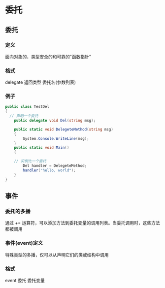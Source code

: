 # 委托

## 委托

### 定义
面向对象的，类型安全的和可靠的"函数指针"

### 格式
delegate 返回类型 委托名(参数列表)

### 例子
```cs
public class TestDel
{
  // 声明一个委托
	public delegate void Del(string msg);

	public static void DelegeteMethod(string msg)
	{
		System.Console.WriteLine(msg);
	}
	public static void Main() 
	{

    // 实例化一个委托
		Del handler = DelegeteMethod;
		handler("hello, world");
	}
}
```

## 事件

### 委托的多播
通过 += 运算符，可以添加方法到委托变量的调用列表。当委托调用时，这些方法都被调用

### 事件(event)定义
特殊类型的多播，仅可以从声明它们的类或结构中调用

### 格式
event 委托 委托变量

